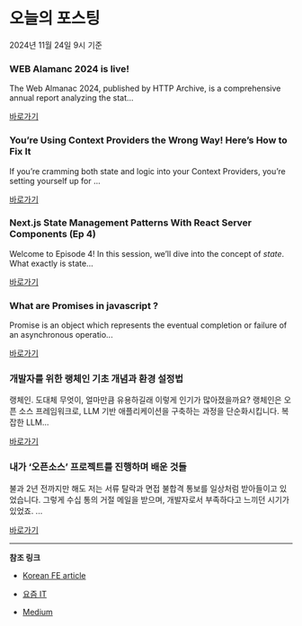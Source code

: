 # 오늘의 포스팅 
2024년 11월 24일 9시 기준 

### WEB Alamanc 2024 is live! 

 The Web Almanac 2024, published by HTTP Archive, is a comprehensive annual report analyzing the stat... 

 [바로가기](https://medium.com/m/signin?actionUrl=https%3A%2F%2Fmedium.com%2F_%2Fbookmark%2Fp%2Fff502002414c&operation=register&redirect=https%3A%2F%2Fmedium.com%2F%40elhammth%2Fweb-alamanc-2024-is-live-ff502002414c&source=---recommended_stories---frontend---0-84----------------bookmark_preview----9e597809_3cca_4830_a773_798db2acf9ad-------) 

### You’re Using Context Providers the Wrong Way! Here’s How to Fix It 

 If you’re cramming both state and logic into your Context Providers, you’re setting yourself up for ... 

 [바로가기](https://medium.com/m/signin?actionUrl=https%3A%2F%2Fmedium.com%2F_%2Fbookmark%2Fp%2Fc91247b6e828&operation=register&redirect=https%3A%2F%2Fmedium.com%2F%40landonwjohnson%2Fyoure-using-context-providers-the-wrong-way-here-s-how-to-fix-it-c91247b6e828&source=---recommended_stories---reactjs---0-84----------------bookmark_preview----27da58ac_316d_4565_9987_849fab5efe25-------) 

### Next.js State Management Patterns With React Server Components (Ep 4) 

 Welcome to Episode 4! In this session, we’ll dive into the concept of *state*. What exactly is state... 

 [바로가기](https://medium.com/m/signin?actionUrl=https%3A%2F%2Fmedium.com%2F_%2Fbookmark%2Fp%2Fc06c073ed517&operation=register&redirect=https%3A%2F%2Fmedium.com%2F%40imranfarooq0306%2Fnext-js-state-management-patterns-with-react-server-components-ep-4-c06c073ed517&source=---recommended_stories---nextjs---0-84----------------bookmark_preview----1d1548c0_04b2_4ea9_8e12_c7499dcbff29-------) 

### What are Promises in javascript ? 

 Promise is an object which represents the eventual completion or failure of an asynchronous operatio... 

 [바로가기](https://medium.com/m/signin?actionUrl=https%3A%2F%2Fmedium.com%2F_%2Fbookmark%2Fp%2F483fc69685cb&operation=register&redirect=https%3A%2F%2Fmedium.com%2F%40iaamsuneel%2Fwhat-are-promises-in-javascript-483fc69685cb&source=---recommended_stories---front_end_development---0-84----------------bookmark_preview----10feed23_9943_4513_83e9_e85a626b893a-------) 

### 개발자를 위한 랭체인 기초 개념과 환경 설정법 

 랭체인. 도대체 무엇이, 얼마만큼 유용하길래 이렇게 인기가 많아졌을까요? 랭체인은 오픈 소스 프레임워크로, LLM 기반 애플리케이션을 구축하는 과정을 단순화시킵니다. 복잡한 LLM... 

 [바로가기](https://yozm.wishket.com/magazine/detail/2858/) 

### 내가 ‘오픈소스’ 프로젝트를 진행하며 배운 것들 

 불과 2년 전까지만 해도 저는 서류 탈락과 면접 불합격 통보를 일상처럼 받아들이고 있었습니다. 그렇게 수십 통의 거절 메일을 받으며, 개발자로서 부족하다고 느끼던 시기가 있었죠. ... 

 [바로가기](https://yozm.wishket.com/magazine/detail/2856/) 

---

**참조 링크**

- [Korean FE article](https://kofearticle.substack.com) 

- [요즘 IT](https://yozm.wishket.com/magazine) 

- [Medium](https://medium.com) 

